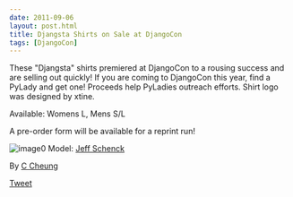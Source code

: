 ```yaml
---
date: 2011-09-06
layout: post.html
title: Djangsta Shirts on Sale at DjangoCon
tags: [DjangoCon]
---
```


These "Djangsta" shirts premiered at DjangoCon to a rousing success and are selling out quickly! If you are coming to DjangoCon this year, find a PyLady and get one! Proceeds help PyLadies outreach efforts. Shirt logo was designed by xtine.

Available: Womens L, Mens S/L

A pre-order form will be available for a reprint run!

![image0](http://i.imgur.com/7epc8.png) Model: [Jeff Schenck](https://twitter.com/#!/jeffschenck)


By [C Cheung](https://twitter.com/plaidxtine "Plaidxtine | Twitter")

[Tweet](https://twitter.com/share)